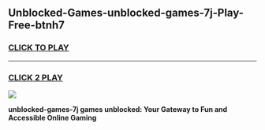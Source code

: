 
## Unblocked-Games-unblocked-games-7j-Play-Free-btnh7
<h3>
<a href="https://premium76.site?title=unblocked-games-7j&ref=24M">CLICK TO PLAY</a></h3>
<hr>

<h3>
<a href="https://premium76.site?title=unblocked-games-7j&ref=24M">CLICK 2 PLAY</a>
  
</h3>

<a href="https://premium76.site?title=unblocked-games-7j&ref=24M"><img src="https://clearcache.store/games.png"></a>


**unblocked-games-7j games unblocked: Your Gateway to Fun and Accessible Online Gaming**

